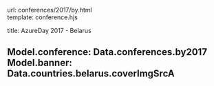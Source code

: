 url:                conferences/2017/by.html  
template:           conference.hjs

title:              AzureDay 2017 - Belarus

Model.conference:   Data.conferences.by2017
Model.banner:       Data.countries.belarus.coverImgSrcA
---
